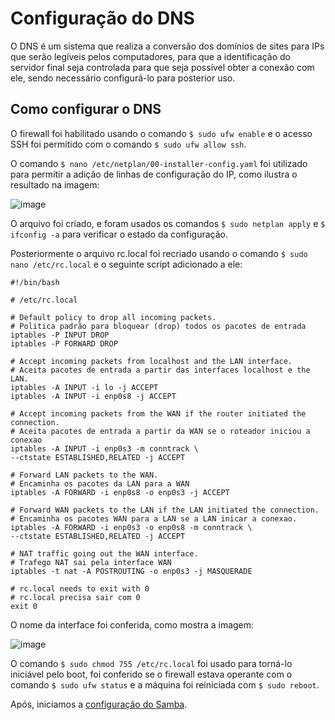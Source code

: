# Configuração do DNS
O DNS é um sistema que realiza a conversão dos domínios de sites para IPs que serão legíveis pelos computadores, para que a identificação do servidor final seja controlada para que seja possível obter a conexão com ele, sendo necessário configurá-lo para posterior uso.

## Como configurar o DNS
O firewall foi habilitado usando o comando `$ sudo ufw enable` e o acesso SSH foi permitido com o comando `$ sudo ufw allow ssh`.

O comando `$ nano /etc/netplan/00-installer-config.yaml` foi utilizado para permitir a adição de linhas de configuração do IP, como ilustra o resultado na imagem:

![image](https://user-images.githubusercontent.com/28654388/147712512-3d76d193-0d25-4556-b897-a8be985c8ad0.png)

O arquivo foi criado, e foram usados os comandos `$ sudo netplan apply` e `$ ifconfig -a` para verificar o estado da configuração.

Posteriormente o arquivo rc.local foi recriado usando o comando  `$ sudo nano /etc/rc.local` e o seguinte script adicionado a ele:
```
#!/bin/bash

# /etc/rc.local

# Default policy to drop all incoming packets.
# Politica padrão para bloquear (drop) todos os pacotes de entrada
iptables -P INPUT DROP
iptables -P FORWARD DROP

# Accept incoming packets from localhost and the LAN interface.
# Aceita pacotes de entrada a partir das interfaces localhost e the LAN.
iptables -A INPUT -i lo -j ACCEPT
iptables -A INPUT -i enp0s8 -j ACCEPT

# Accept incoming packets from the WAN if the router initiated the connection.
# Aceita pacotes de entrada a partir da WAN se o roteador iniciou a conexao
iptables -A INPUT -i enp0s3 -m conntrack \
--ctstate ESTABLISHED,RELATED -j ACCEPT

# Forward LAN packets to the WAN.
# Encaminha os pacotes da LAN para a WAN
iptables -A FORWARD -i enp0s8 -o enp0s3 -j ACCEPT

# Forward WAN packets to the LAN if the LAN initiated the connection.
# Encaminha os pacotes WAN para a LAN se a LAN inicar a conexao.
iptables -A FORWARD -i enp0s3 -o enp0s8 -m conntrack \
--ctstate ESTABLISHED,RELATED -j ACCEPT

# NAT traffic going out the WAN interface.
# Trafego NAT sai pela interface WAN
iptables -t nat -A POSTROUTING -o enp0s3 -j MASQUERADE

# rc.local needs to exit with 0
# rc.local precisa sair com 0
exit 0
```

O nome da interface foi conferida, como mostra a imagem:

![image](https://user-images.githubusercontent.com/28654388/147712548-4c8e6a76-bc58-4f01-b424-2db81ce25d5d.png)

O comando `$ sudo chmod 755 /etc/rc.local` foi usado para torná-lo iniciável pelo boot, foi conferido se o firewall estava operante com o comando `$ sudo ufw status` e a máquina foi reiniciada com  `$ sudo reboot`.

Após, iniciamos a [configuração do Samba](https://github.com/NanyDesu/trab_sred/blob/main/SAMBA/readme.md).
